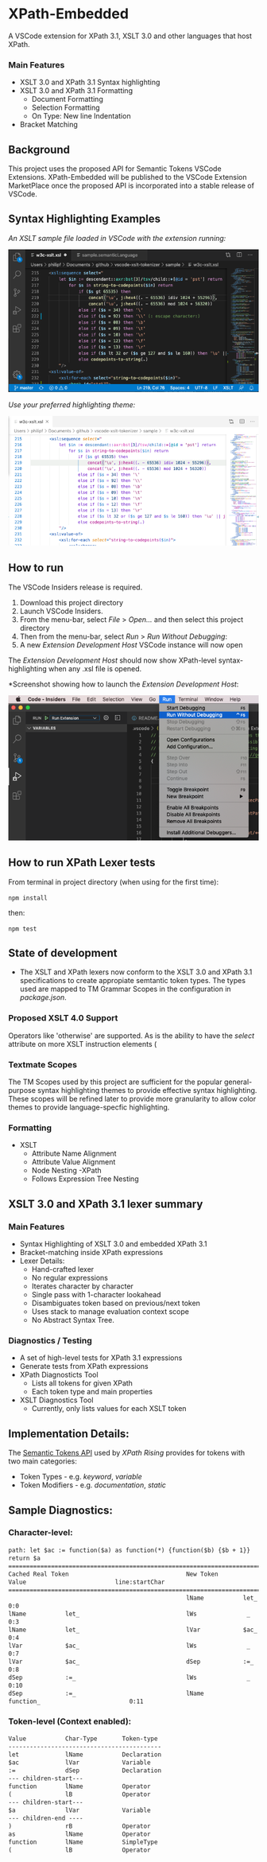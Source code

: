 # XPath-Embedded

A VSCode extension for XPath 3.1, XSLT 3.0 and other languages that host XPath.

### Main Features
- XSLT 3.0 and XPath 3.1 Syntax highlighting
- XSLT 3.0 and XPath 3.1 Formatting
  - Document Formatting
  - Selection Formatting
  - On Type: New line Indentation
- Bracket Matching

## Background

This project uses the proposed API for Semantic Tokens VSCode Extensions. XPath-Embedded will be published to the VSCode Extension MarketPlace once the proposed API is incorporated into a stable release of VSCode.

## Syntax Highlighting Examples

_An XSLT sample file loaded in VSCode with the extension running:_

![Screenshot](resources/images/xslt-demo2.png)

_Use your preferred highlighting theme:_

![Screenshot](resources/images/xslt-demo3.png)

## How to run

The VSCode Insiders release is required. 

1. Download this project directory
2. Launch VSCode Insiders.  
3. From the menu-bar, select *File* > *Open...* and then select this project directory
4. Then from the menu-bar, select *Run* > *Run Without Debugging*:
5. A new *Extension Development Host* VSCode instance will now open

The *Extension Development Host* should now show XPath-level syntax-highlighting when any .xsl file is opened.

*Screenshot showing how to launch the *Extension Development Host*:

![Screenshot](resources/images/run-extension.png)

## How to run XPath Lexer tests

From terminal in project directory (when using for the first time):

 ```npm install```

 then:

 ```npm test```


## State of development

- The XSLT and XPath lexers now conform to the XSLT 3.0 and XPath 3.1 specifications to create appropiate semtantic token types. The types used are mapped to TM Grammar Scopes in the configuration in *package.json*.

### Proposed XSLT 4.0 Support
Operators like 'otherwise' are supported. As is the ability to have the *select* attribute on more XSLT instruction elements (

### Textmate Scopes 
The TM Scopes used by this project are sufficient for the popular general-purpose syntax highlighting themes to provide effective syntax highlighting. These scopes will be refined later to provide more granularity to allow color themes to provide language-specfic highlighting.

### Formatting
- XSLT
  - Attribute Name Alignment
  - Attribute Value Alignment
  - Node Nesting
-XPath
  - Follows Expression Tree Nesting


## XSLT 3.0 and XPath 3.1 lexer summary

### Main Features
- Syntax Highlighting of XSLT 3.0 and embedded XPath 3.1
- Bracket-matching inside XPath expressions
- Lexer Details:
	- Hand-crafted lexer
	- No regular expressions
	- Iterates character by character
	- Single pass with 1-character lookahead
	- Disambiguates token based on previous/next token
	- Uses stack to manage evaluation context scope
	- No Abstract Syntax Tree.

### Diagnostics / Testing
- A set of high-level tests for XPath 3.1 expressions
- Generate tests from XPath expressions
- XPath Diagnosticts Tool
	- Lists all tokens for given XPath
	- Each token type and main properties
- XSLT Diagnostics Tool
	- Currently, only lists values for each XSLT token
	
## Implementation Details:

The [Semantic Tokens API](https://github.com/microsoft/vscode/wiki/Semantic-Highlighting-Overview) used by *XPath Rising* provides for tokens with two main categories:
- Token Types - e.g. *keyword*, *variable*
- Token Modifiers - e.g. *documentation*, *static* 

## Sample Diagnostics:

### Character-level:
```
path: let $ac := function($a) as function(*) {function($b) {$b + 1}} return $a
===============================================================================================================
Cached Real Token                                 New Token       Value                         line:startChar
===============================================================================================================
                                                  lName           let_                              0:0
lName           let_                              lWs              _                                0:3
lName           let_                              lVar            $ac_                              0:4
lVar            $ac_                              lWs              _                                0:7
lVar            $ac_                              dSep            :=_                               0:8
dSep            :=_                               lWs              _                                0:10
dSep            :=_                               lName           function_                         0:11
```
### Token-level (Context enabled):

```
Value           Char-Type       Token-type
-------------------------------------------
let             lName           Declaration
$ac             lVar            Variable
:=              dSep            Declaration
--- children-start---
function        lName           Operator
(               lB              Operator
--- children-start---
$a              lVar            Variable
--- children-end ----
)               rB              Operator
as              lName           Operator
function        lName           SimpleType
(               lB              Operator
